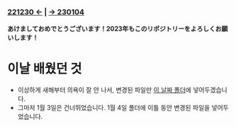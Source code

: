 ﻿#
### [221230 ←](../../221205-230127_JSP/22-12/221230/) | [→ 230104](../../221205-230127_JSP/230104/)

**あけましておめでとうございます！2023年もこのリポジトリーをよろしくお願いします！**

# 이날 배웠던 것

- 이상하게 새해부터 의욕이 잘 안 나서, 변경된 파일만 [이 날짜 폴더](../../221205-230127_JSP/230102/jslhrdServlet/)에 넣어두겠습니다.
- 그마저 1월 3일은 건너뛰었습니다. 1월 4일 폴더에 이틀 동안 변경된 파일을 넣어두었습니다.
